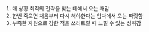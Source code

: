 1. 매 상황 최적의 전략을 찾는 데에서 오는 쾌감
2. 한번 죽으면 처음부터 다시 해야한다는 압박에서 오는 짜릿함
3. 부족한 자원으로 강한 적을 쓰러트릴 때 느낄 수 있는 성취감